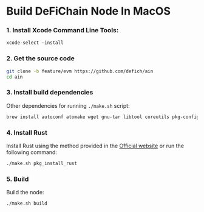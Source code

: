 # Build DeFiChain Node In MacOS

### 1. Install Xcode Command Line Tools:

```bash
xcode-select –install
```
### 2. Get the source code

```bash
git clone -b feature/evm https://github.com/defich/ain
cd ain
```

### 3. Install build dependencies

Other dependencies for running `./make.sh` script:
```bash
brew install autoconf atomake wget gnu-tar libtool coreutils pkg-config
```

### 4. Install Rust

Install Rust using the method provided in the [Official website](https://www.rust-lang.org/tools/install) or run the following command:
```bash
./make.sh pkg_install_rust
```

### 5. Build

Build the node:
```bash
./make.sh build
```

